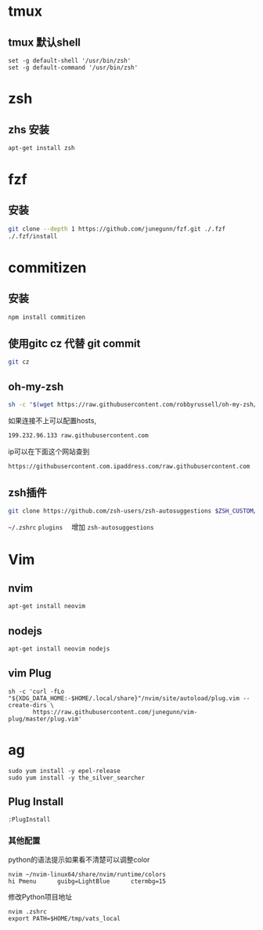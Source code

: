 # tmux 
## tmux 默认shell
```
set -g default-shell '/usr/bin/zsh'
set -g default-command '/usr/bin/zsh'
```

# zsh
## zhs 安装
```bash
apt-get install zsh
```

# fzf
## 安装
```bash
git clone --depth 1 https://github.com/junegunn/fzf.git ./.fzf
./.fzf/install
```

# commitizen
## 安装
```bash
npm install commitizen
```
## 使用gitc cz 代替 git commit
```bash
git cz
```

## oh-my-zsh
```bash
sh -c "$(wget https://raw.githubusercontent.com/robbyrussell/oh-my-zsh/master/tools/install.sh -O -)"
```

如果连接不上可以配置hosts,
```bash
199.232.96.133 raw.githubusercontent.com
```

ip可以在下面这个网站查到
```bash
https://githubusercontent.com.ipaddress.com/raw.githubusercontent.com
```

## zsh插件
```bash
git clone https://github.com/zsh-users/zsh-autosuggestions $ZSH_CUSTOM/plugins/zsh-autosuggestions
```

`~/.zshrc`  `plugins  ` 增加  `zsh-autosuggestions`


# Vim
## nvim

```bash
apt-get install neovim
```

## nodejs
```bash
apt-get install neovim nodejs
```

## vim Plug
```
sh -c 'curl -fLo "${XDG_DATA_HOME:-$HOME/.local/share}"/nvim/site/autoload/plug.vim --create-dirs \
       https://raw.githubusercontent.com/junegunn/vim-plug/master/plug.vim'
```
# ag
```
sudo yum install -y epel-release
sudo yum install -y the_silver_searcher
```

## Plug Install
```vim
:PlugInstall
```


### 其他配置

python的语法提示如果看不清楚可以调整color
```
nvim ~/nvim-linux64/share/nvim/runtime/colors 
hi Pmenu      guibg=LightBlue      ctermbg=15
```

修改Python项目地址
```
nvim .zshrc
export PATH=$HOME/tmp/vats_local
```
